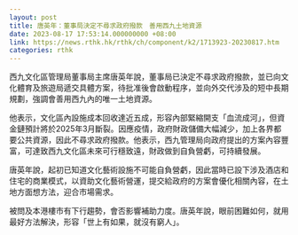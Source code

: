 ```yaml
---
layout: post
title: 唐英年：董事局決定不尋求政府撥款　善用西九土地資源
date: 2023-08-17 17:53:14.000000000 +08:00
link: https://news.rthk.hk/rthk/ch/component/k2/1713923-20230817.htm
categories: rthk
---
```


西九文化區管理局董事局主席唐英年說，董事局已決定不尋求政府撥款，並已向文化體育及旅遊局遞交具體方案，待批准後會啟動程序，並向外交代涉及的短中長期規劃，強調會善用西九內的唯一土地資源。

他表示，文化區內設施成本回收達近五成，形容內部緊縮開支「血流成河」，但資金鏈預計將於2025年3月斷裂。因應疫情，政府財政儲備大幅減少，加上各界都要公共資源，因此不尋求政府撥款。他表示，西九管理局向政府提出的方案內容豐富，可達致西九文化區未來可行穩致遠，財政做到自負營虧，可持續發展。

唐英年說，起初已知道文化藝術設施不可能自負營虧，因此當時已設下涉及酒店和住宅的商業模式，以資助文化藝術營運，提交給政府的方案會優化相關內容，在土地方面想方法，迎合市場需求。

被問及本港樓市有下行趨勢，會否影響補助力度。唐英年說，眼前困難如何，就用最好方法解決，形容「世上有如果，就沒有窮人」。
